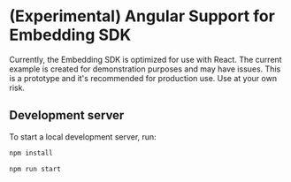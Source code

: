 # (Experimental) Angular Support for Embedding SDK

Currently, the Embedding SDK is optimized for use with React. The current example is created for demonstration purposes and may have issues. This is a prototype and it's recommended for production use. Use at your own risk.

## Development server

To start a local development server, run:

```bash
npm install  
```

```bash
npm run start
```

